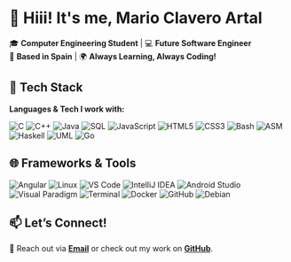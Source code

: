 # 👋 Hiii! It's me, Mario Clavero Artal

🎓 **Computer Engineering Student** | 💻 **Future Software Engineer**  
📍 **Based in Spain** | 🌍 **Always Learning, Always Coding!**

## 🚀 Tech Stack
**Languages & Tech I work with:**

![C](https://img.shields.io/badge/C-00599C?style=for-the-badge&logo=c&logoColor=white)
![C++](https://img.shields.io/badge/C++-00599C?style=for-the-badge&logo=c%2B%2B&logoColor=white)
![Java](https://img.shields.io/badge/Java-ED8B00?style=for-the-badge&logo=java&logoColor=white)
![SQL](https://img.shields.io/badge/SQL-336791?style=for-the-badge&logo=mysql&logoColor=white)
![JavaScript](https://img.shields.io/badge/JavaScript-F7DF1E?style=for-the-badge&logo=javascript&logoColor=black)
![HTML5](https://img.shields.io/badge/HTML5-E34F26?style=for-the-badge&logo=html5&logoColor=white)
![CSS3](https://img.shields.io/badge/CSS3-1572B6?style=for-the-badge&logo=css3&logoColor=white)
![Bash](https://img.shields.io/badge/Bash-4EAA25?style=for-the-badge&logo=gnubash&logoColor=white)
![ASM](https://img.shields.io/badge/Assembly-6E4C13?style=for-the-badge&logoColor=white)
![Haskell](https://img.shields.io/badge/Haskell-5D4F85?style=for-the-badge&logo=haskell&logoColor=white)
![UML](https://img.shields.io/badge/UML-007ACC?style=for-the-badge&logo=uml&logoColor=white)
![Go](https://img.shields.io/badge/Go-00ADD8?style=for-the-badge&logo=go&logoColor=white)



## 🌐 Frameworks & Tools
![Angular](https://img.shields.io/badge/Angular-DD0031?style=for-the-badge&logo=angular&logoColor=white)
![Linux](https://img.shields.io/badge/Linux-FCC624?style=for-the-badge&logo=linux&logoColor=black)
![VS Code](https://img.shields.io/badge/VS%20Code-007ACC?style=for-the-badge&logo=visual-studio-code&logoColor=white)
![IntelliJ IDEA](https://img.shields.io/badge/IntelliJ%20IDEA-000000?style=for-the-badge&logo=intellij-idea&logoColor=white)
![Android Studio](https://img.shields.io/badge/Android%20Studio-3DDC84?style=for-the-badge&logo=android-studio&logoColor=white)
![Visual Paradigm](https://img.shields.io/badge/Visual%20Paradigm-FF2D20?style=for-the-badge&logoColor=white)
![Terminal](https://img.shields.io/badge/Terminal-black?style=for-the-badge&logo=gnubash&logoColor=white)
![Docker](https://img.shields.io/badge/Docker-2496ED?style=for-the-badge&logo=docker&logoColor=white)
![GitHub](https://img.shields.io/badge/GitHub-181717?style=for-the-badge&logo=github&logoColor=white)
![Debian](https://img.shields.io/badge/Debian-A81D33?style=for-the-badge&logo=debian&logoColor=white)



## 📫 **Let’s Connect!**  
🔗 Reach out via **[Email](mailto:marioclaveroartal@gmail.com)** or check out my work on **[GitHub](https://github.com/mariocla)**. 
